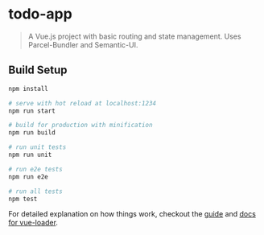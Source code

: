 # todo-app

> A Vue.js project with basic routing and state management. Uses Parcel-Bundler and Semantic-UI.

## Build Setup

``` bash
npm install

# serve with hot reload at localhost:1234
npm run start

# build for production with minification
npm run build

# run unit tests
npm run unit

# run e2e tests
npm run e2e

# run all tests
npm test
```

For detailed explanation on how things work, checkout the [guide](http://vuejs-templates.github.io/webpack/) and [docs for vue-loader](http://vuejs.github.io/vue-loader).
